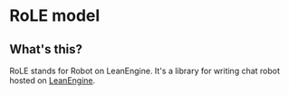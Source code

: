 # RoLE model

## What's this?

RoLE stands for Robot on LeanEngine. It's a library for writing chat
robot hosted on
[LeanEngine](https://leancloud.cn/docs/leanengine_overview.html).
